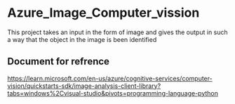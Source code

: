 # Azure_Image_Computer_vission
This project takes an input in the form of image and gives the output in such a way that the object in the image is been identified

## Document for refrence
https://learn.microsoft.com/en-us/azure/cognitive-services/computer-vision/quickstarts-sdk/image-analysis-client-library?tabs=windows%2Cvisual-studio&pivots=programming-language-python
